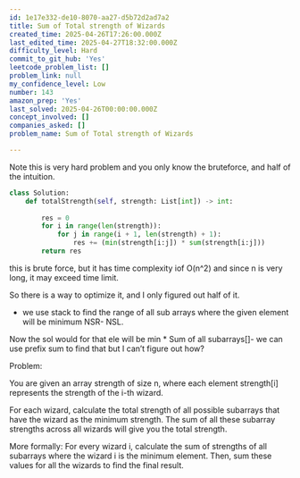 ```yaml
---
id: 1e17e332-de10-8070-aa27-d5b72d2ad7a2
title: Sum of Total strength of Wizards
created_time: 2025-04-26T17:26:00.000Z
last_edited_time: 2025-04-27T18:32:00.000Z
difficulty_level: Hard
commit_to_git_hub: 'Yes'
leetcode_problem_list: []
problem_link: null
my_confidence_level: Low
number: 143
amazon_prep: 'Yes'
last_solved: 2025-04-26T00:00:00.000Z
concept_involved: []
companies_asked: []
problem_name: Sum of Total strength of Wizards

---
```


Note this is very hard problem and you only know the bruteforce, and half of the intuition.

```python
class Solution:
    def totalStrength(self, strength: List[int]) -> int:
        
        res = 0
        for i in range(len(strength)):
            for j in range(i + 1, len(strength) + 1):
                res += (min(strength[i:j]) * sum(strength[i:j]))
        return res
```

this is brute force, but it has time complexity iof O(n^2) and since n is very long, it may exceed time limit.

So there is a way to optimize it, and I only figured out half of it.

*   we use stack to find the range of all sub arrays where the given element will be minimum NSR- NSL.

Now the sol would for that ele will be min \* Sum of all subarrays\[]- we can use prefix sum to find that but I can’t figure out how?

Problem:

You are given an array strength of size n, where each element strength\[i] represents the strength of the i-th wizard.

For each wizard, calculate the total strength of all possible subarrays that have the wizard as the minimum strength. The sum of all these subarray strengths across all wizards will give you the total strength.

More formally:
For every wizard i, calculate the sum of strengths of all subarrays where the wizard i is the minimum element. Then, sum these values for all the wizards to find the final result.
